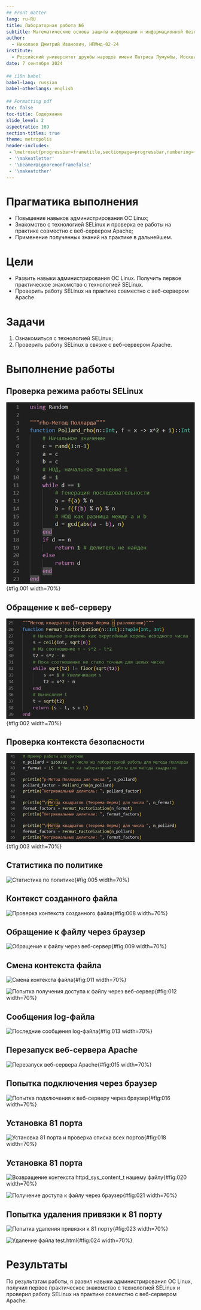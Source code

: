 ```yaml
---
## Front matter
lang: ru-RU
title: Лабораторная работа №6
subtitle: Математические основы защиты информации и информационной безопасности
author:
  - Николаев Дмитрий Иванович, НПМмд-02-24
institute:
  - Российский университет дружбы народов имени Патриса Лумумбы, Москва, Россия
date: 7 сентября 2024

## i18n babel
babel-lang: russian
babel-otherlangs: english

## Formatting pdf
toc: false
toc-title: Содержание
slide_level: 2
aspectratio: 169
section-titles: true
theme: metropolis
header-includes:
 - \metroset{progressbar=frametitle,sectionpage=progressbar,numbering=fraction}
 - '\makeatletter'
 - '\beamer@ignorenonframefalse'
 - '\makeatother'
---
```


# Прагматика выполнения

- Повышение навыков администрирования ОС Linux;
- Знакомство с технологией SELinux и проверка ее работы на практике совместно с веб-сервером Apache;
- Применение полученных знаний на практике в дальнейшем.

# Цели

- Развить навыки администрирования ОС Linux. Получить первое практическое знакомство с технологией SELinux.
- Проверить работу SELinux на практике совместно с веб-сервером Apache.

# Задачи

1. Ознакомиться с технологией SELinux;
2. Проверить работу SELinux в связке с веб-сервером Apache.

# Выполнение работы

## Проверка режима работы SELinux

![Режим работы SELinux](image/1.png){#fig:001 width=70%}

## Обращение к веб-серверу

![Обращение к веб-серверу](image/2.png){#fig:002 width=70%}

## Проверка контекста безопасности

![Проверка контекста безопасности процессов](image/3.png){#fig:003 width=70%}

## Статистика по политике

![Статистика по политике](image/5.png){#fig:005 width=70%}

## Контекст созданного файла

![Проверка контекста созданного файла](image/8.png){#fig:008 width=70%}

## Обращение к файлу через браузер

![Обращение к файлу через веб-сервер](image/9.png){#fig:009 width=70%}

## Смена контекста файла

![Смена контекста файла](image/11.png){#fig:011 width=70%}

![Попытка получения доступа к файлу через веб-сервер](image/12.png){#fig:012 width=70%}

## Сообщения log-файла

![Последние сообщения log-файла](image/13.png){#fig:013 width=70%}

## Перезапуск веб-сервера Apache

![Перезапуск веб-сервера Apache](image/15.png){#fig:015 width=70%}

## Попытка подключения через браузер

![Попытка подключения к веб-серверу через браузер](image/16.png){#fig:016 width=70%}

## Установка 81 порта

![Установка 81 порта и проверка списка всех портов](image/18.png){#fig:018 width=70%}

## Установка 81 порта

![Возвращение контекста httpd_sys_content_t нашему файлу](image/20.png){#fig:020 width=70%}

![Получение доступа к файлу через браузер](image/21.png){#fig:021 width=70%}

## Попытка удаления привязки к 81 порту

![Попытка удаления привязки к 81 порту](image/23.png){#fig:023 width=70%}

![Удаление файла test.html](image/24.png){#fig:024 width=70%}

# Результаты

По результатам работы, я развил навыки администрирования ОС Linux, получил первое практическое знакомство с технологией SELinux и проверил работу SELinux на практике совместно с веб-сервером Apache.
